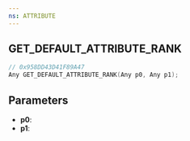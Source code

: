 ```yaml
---
ns: ATTRIBUTE
---
```

## GET_DEFAULT_ATTRIBUTE_RANK

```c
// 0x958DD43D41F89A47
Any GET_DEFAULT_ATTRIBUTE_RANK(Any p0, Any p1);
```

## Parameters
* **p0**:
* **p1**:

